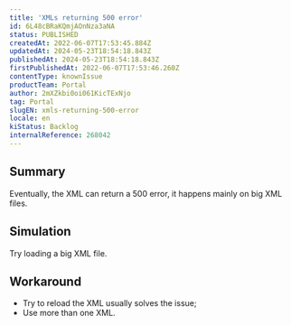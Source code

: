 ```yaml
---
title: 'XMLs returning 500 error'
id: 6L48cBRaKQmjAOnNza3aNA
status: PUBLISHED
createdAt: 2022-06-07T17:53:45.884Z
updatedAt: 2024-05-23T18:54:18.843Z
publishedAt: 2024-05-23T18:54:18.843Z
firstPublishedAt: 2022-06-07T17:53:46.260Z
contentType: knownIssue
productTeam: Portal
author: 2mXZkbi0oi061KicTExNjo
tag: Portal
slugEN: xmls-returning-500-error
locale: en
kiStatus: Backlog
internalReference: 268042
---
```


## Summary


Eventually, the XML can return a 500 error, it happens mainly on big XML files.



##

## Simulation


Try loading a big XML file.



##

## Workaround



- Try to reload the XML usually solves the issue;
- Use more than one XML.





